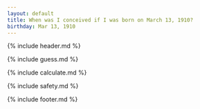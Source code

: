 ```yaml
---
layout: default
title: When was I conceived if I was born on March 13, 1910?
birthday: Mar 13, 1910
---
```


{% include header.md %}

{% include guess.md %}

{% include calculate.md %}

{% include safety.md %}

{% include footer.md %}



